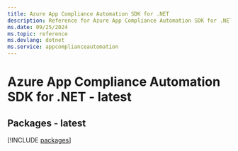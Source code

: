 ```yaml
---
title: Azure App Compliance Automation SDK for .NET
description: Reference for Azure App Compliance Automation SDK for .NET
ms.date: 09/25/2024
ms.topic: reference
ms.devlang: dotnet
ms.service: appcomplianceautomation
---
```

# Azure App Compliance Automation SDK for .NET - latest
## Packages - latest
[!INCLUDE [packages](app-compliance-automation-index.md)]